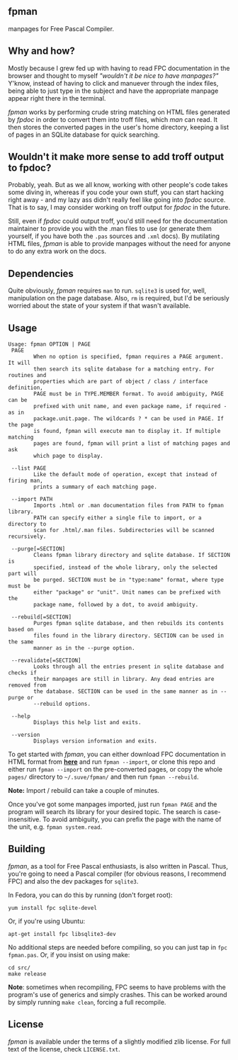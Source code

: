 **fpman**
----------
manpages for Free Pascal Compiler.


**Why and how?**
----------
Mostly because I grew fed up with having to read FPC documentation in the 
browser and thought to myself *"wouldn't it be nice to have manpages?"*
Y'know, instead of having to click and manuever through the index files,
being able to just type in the subject and have the appropriate manpage 
appear right there in the terminal.

*fpman* works by performing crude string matching on HTML files generated by 
*fpdoc* in order to convert them into troff files, which *man* can read. 
It then stores the converted pages in the user's home directory, 
keeping a list of pages in an SQLite database for quick searching.


**Wouldn't it make more sense to add troff output to fpdoc?**
----------
Probably, yeah. But as we all know, working with other people's code takes 
some diving in, whereas if you code your own stuff, you can start hacking
right away - and my lazy ass didn't really feel like going into *fpdoc* 
source. That is to say, I may consider working on troff output for *fpdoc* 
in the future.

Still, even if *fpdoc* could output troff, you'd still need for the documentation 
maintainer to provide you with the .man files to use (or generate them 
yourself, if you have both the `.pas` sources and `.xml` docs). By mutilating 
HTML files, *fpman* is able to provide manpages without the need for anyone to 
do any extra work on the docs.


**Dependencies**
----------
Quite obviously, *fpman* requires `man` to run. `sqlite3` is used for, well,
manipulation on the page database. Also, `rm` is required, but I'd be 
seriously worried about the state of your system if that wasn't available.


**Usage**
----------
```
Usage: fpman OPTION | PAGE
 PAGE
        When no option is specified, fpman requires a PAGE argument. It will
        then search its sqlite database for a matching entry. For routines and
        properties which are part of object / class / interface definition,
        PAGE must be in TYPE.MEMBER format. To avoid ambiguity, PAGE can be
        prefixed with unit name, and even package name, if required - as in
        package.unit.page. The wildcards ? * can be used in PAGE. If the page
        is found, fpman will execute man to display it. If multiple matching
        pages are found, fpman will print a list of matching pages and ask
        which page to display.

 --list PAGE
        Like the default mode of operation, except that instead of firing man,
        prints a summary of each matching page.

 --import PATH
        Imports .html or .man documentation files from PATH to fpman library.
        PATH can specify either a single file to import, or a directory to
        scan for .html/.man files. Subdirectories will be scanned recursively.

 --purge[=SECTION]
        Cleans fpman library directory and sqlite database. If SECTION is
        specified, instead of the whole library, only the selected part will
        be purged. SECTION must be in "type:name" format, where type must be
        either "package" or "unit". Unit names can be prefixed with the
        package name, followed by a dot, to avoid ambiguity.

 --rebuild[=SECTION]
        Purges fpman sqlite database, and then rebuilds its contents based on
        files found in the library directory. SECTION can be used in the same
        manner as in the --purge option.

 --revalidate[=SECTION]
        Looks through all the entries present in sqlite database and checks if
        their manpages are still in library. Any dead entries are removed from
        the database. SECTION can be used in the same manner as in --purge or
        --rebuild options.

 --help
        Displays this help list and exits.

 --version
        Displays version information and exits.

```
To get started with *fpman*, you can either download FPC documentation in 
HTML format from **[here](http://freepascal.org/down/docs/docs.var)** and 
run `fpman --import`, or clone this repo and either run `fpman --import` on
the pre-converted pages, or copy the whole `pages/` directory to
`~/.suve/fpman/` and then run `fpman --rebuild`. 

**Note:** Import / rebuild can take a couple of minutes.

Once you've got some manpages imported, just run `fpman PAGE` and the 
program will search its library for your desired topic. The search is 
case-insensitive. To avoid ambiguity, you can prefix the page with 
the name of the unit, e.g. `fpman system.read`. 


**Building**
----------
*fpman*, as a tool for Free Pascal enthusiasts, is also written in Pascal. 
Thus, you're going to need a Pascal compiler (for obvious reasons, 
I recommend FPC) and also the dev packages for `sqlite3`.

In Fedora, you can do this by running (don't forget root):
```
yum install fpc sqlite-devel
```

Or, if you're using Ubuntu:
```
apt-get install fpc libsqlite3-dev
```

No additional steps are needed before compiling, so you can just tap in
`fpc fpman.pas`. Or, if you insist on using make:
```
cd src/
make release
```

**Note**: sometimes when recompiling, FPC seems to have problems with
the program's use of generics and simply crashes. This can be worked around 
by simply running `make clean`, forcing a full recompile.

**License**
-----------
*fpman* is available under the terms of a slightly modified zlib license.
For full text of the license, check `LICENSE.txt`.

